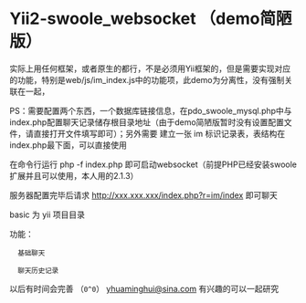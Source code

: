 # Yii2-swoole_websocket （demo简陋版）

实际上用任何框架，或者原生的都行，不是必须用Yii框架的，但是需要实现对应的功能，特别是web/js/im_index.js中的功能项，此demo为分离性，没有强制关联在一起，

PS：需要配置两个东西，一个数据库链接信息，在pdo_swoole_mysql.php中与index.php配置聊天记录储存根目录地址（由于demo简陋版暂时没有设置配置文件，请直接打开文件填写即可）；另外需要 建立一张 im 标识记录表，表结构在index.php最下面，可以直接使用

在命令行运行 php -f index.php 即可启动websocket（前提PHP已经安装swoole扩展并且可以使用，本人用的2.1.3）

服务器配置完毕后请求 http://xxx.xxx.xxx/index.php?r=im/index 即可聊天

basic 为 yii 项目目录

功能：

      基础聊天

      聊天历史记录
      
以后有时间会完善 （`0^0`） yhuaminghui@sina.com 有兴趣的可以一起研究
